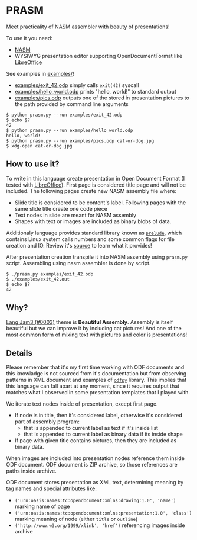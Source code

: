 # PRASM

Meet practicality of NASM assembler with beauty of presentations!

To use it you need:

- [NASM](https://www.nasm.us/)
- WYSIWYG presentation editor supporting OpenDocumentFormat like [LibreOffice](https://www.libreoffice.org)

See examples in [examples/](./examples/)!

- [examples/exit_42.odp](examples/exit_42.odp) simply calls `exit(42)` syscall
- [examples/hello_world.odp](examples/hello_world.odp) prints "hello, world!" to standard output
- [examples/pics.odp](examples/pics.odp) outputs one of the stored in presentation pictures to the path provided by command line arguments

```console
$ python prasm.py --run examples/exit_42.odp
$ echo $?
42
$ python prasm.py --run examples/hello_world.odp
hello, world!
$ python prasm.py --run examples/pics.odp cat-or-dog.jpg
$ xdg-open cat-or-dog.jpg
```

## How to use it?

To write in this language create presentation in Open Document Format (I tested with [LibreOffice](https://www.libreoffice.org/)). First page is considered title page and will not be included. The following pages create new NASM assembly file where:

- Slide title is considered to be content's label. Following pages with the same slide title create one code piece
- Text nodes in slide are meant for NASM assembly
- Shapes with text or images are included as binary blobs of data.

Additionaly language provides standard library known as [`prelude`](./prelude.nasm), which contains Linux system calls numbers and some common flags for file creation and IO. Review it's [source](./prelude.nasm) to learn what it provides!

After presentation creation transpile it into NASM assembly using `prasm.py` script. Assembling using nasm assembler is done by script.

```console
$ ./prasm.py examples/exit_42.odp
$ ./examples/exit_42.out
$ echo $?
42
```

## Why?

[Lang Jam3 (#0003)](https://github.com/langjam/jam0003) theme is __Beautiful Assembly__. Assembly is itself beautiful but we can improve it by including cat pictures! And one of the most common form of mixing text with pictures and color is presentations!

## Details

Please remember that it's my first time working with ODF documents and this knowladge is not sourced from it's documentation but from observing patterns in XML document and examples of [`odfpy`](https://github.com/eea/odfpy) library. This implies that this language can fall apart at any moment, since it requires output that matches what I observed in some presentation templates that I played with.

We iterate text nodes inside of presentation, except first page.

- If node is in title, then it's considered label, otherwise it's considered part of assembly program:
	- that is appended to current label as text if it's inside list
	- that is appended to current label as binary data if its inside shape
- If page with given title contains pictures, then they are included as binary data.

When images are included into presentation nodes reference them inside ODF document. ODF document is ZIP archive, so those references are paths inside archive.

ODF document stores presentation as XML text, determining meaning by tag names and special attributes like:

- `('urn:oasis:names:tc:opendocument:xmlns:drawing:1.0', 'name')` marking name of page
- `('urn:oasis:names:tc:opendocument:xmlns:presentation:1.0', 'class')` marking meaning of node (either `title` or `outline`)
- `('http://www.w3.org/1999/xlink', 'href')` referencing images inside archive
